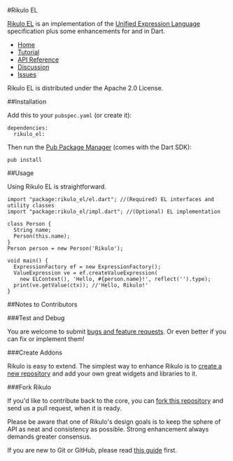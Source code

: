 #Rikulo EL

[Rikulo EL](http://rikulo.org) is an implementation of the [Unified Expression
 Language](http://en.wikipedia.org/wiki/Unified_Expression_Language) 
 specification plus some enhancements for and in Dart. 

* [Home](http://rikulo.org)
* [Tutorial](http://blog.rikulo.org/posts/2012/Sep/Tutorial/rikulo-el-an-expression-language-for-and-in-dart/)
* [API Reference](http://api.rikulo.org/rikulo-el/latest/)
* [Discussion](http://stackoverflow.com/questions/tagged/rikulo)
* [Issues](https://github.com/rikulo/rikulo-el/issues)

Rikulo EL is distributed under the Apache 2.0 License.

##Installation

Add this to your `pubspec.yaml` (or create it):

    dependencies:
      rikulo_el:

Then run the [Pub Package Manager](http://pub.dartlang.org/doc) (comes with the Dart SDK):

    pub install

##Usage

Using Rikulo EL is straightforward.

    import "package:rikulo_el/el.dart"; //(Required) EL interfaces and utility classes
    import "package:rikulo_el/impl.dart"; //(Optional) EL implementation

    class Person {
      String name;
      Person(this.name);
    }
    Person person = new Person('Rikulo');

    void main() {
      ExpressionFactory ef = new ExpressionFactory();
      ValueExpression ve = ef.createValueExpression(
        new ELContext(), 'Hello, #{person.name}!', reflect('').type);
      print(ve.getValue(ctx)); //'Hello, Rikulo!'
    }

##Notes to Contributors

###Test and Debug

You are welcome to submit [bugs and feature requests](https://github.com/rikulo/rikulo-el/issues). Or even better if you can fix or implement them!

###Create Addons

Rikulo is easy to extend. The simplest way to enhance Rikulo is to [create a new repository](https://help.github.com/articles/create-a-repo) and add your own great widgets and libraries to it.

###Fork Rikulo

If you'd like to contribute back to the core, you can [fork this repository](https://help.github.com/articles/fork-a-repo) and send us a pull request, when it is ready.

Please be aware that one of Rikulo's design goals is to keep the sphere of API as neat and consistency as possible. Strong enhancement always demands greater consensus.

If you are new to Git or GitHub, please read [this guide](https://help.github.com/) first.
